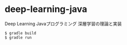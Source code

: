 # deep-learning-java
Deep Learning Javaプログラミング 深層学習の理論と実装

```Bash:
$ gradle build
$ gradle run
```
